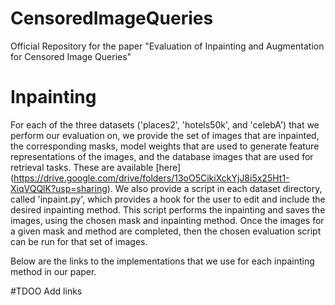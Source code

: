 # CensoredImageQueries
Official Repository for the paper "Evaluation of Inpainting and Augmentation for Censored Image Queries"

# Inpainting

For each of the three datasets ('places2', 'hotels50k', and 'celebA') that we perform our evaluation on, we provide the set of images that are inpainted, the corresponding masks, model weights that are used to generate feature representations of the images, and the database images that are used for retrieval tasks. These are available [here] (https://drive.google.com/drive/folders/13oO5CikiXckYjJ8i5x25Ht1-XiqVQQlK?usp=sharing). We also provide a script in each dataset directory, called 'inpaint.py', which provides a hook for the user to edit and include the desired inpainting method. This script performs the inpainting and saves the images, using the chosen mask and inpainting method. Once the images for a given mask and method are completed, then the chosen evaluation script can be run for that set of images.

Below are the links to the implementations that we use for each inpainting method in our paper.

#TDOO Add links
